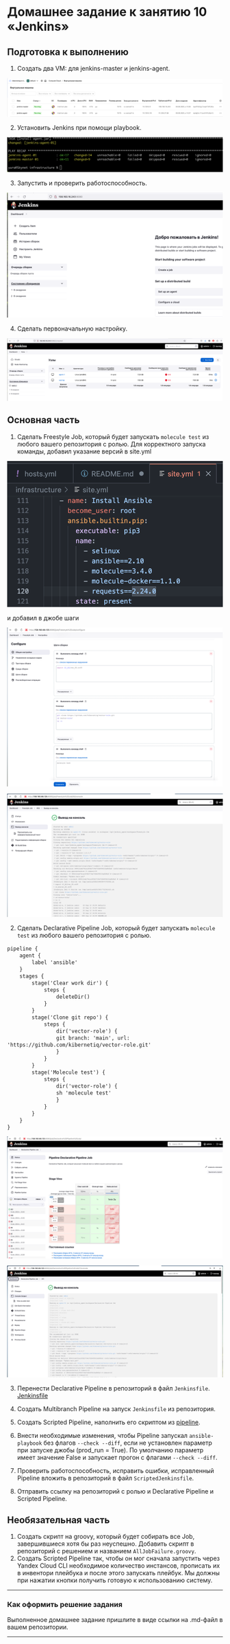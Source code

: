 # Домашнее задание к занятию 10 «Jenkins»

## Подготовка к выполнению

1. Создать два VM: для jenkins-master и jenkins-agent.
<p align="center">
  <img src="Screenshots/1.png">
</p>

2. Установить Jenkins при помощи playbook.
<p align="center">
  <img src="Screenshots/2.png">
</p>

3. Запустить и проверить работоспособность.
<p align="center">
  <img src="Screenshots/3.png">
</p>

4. Сделать первоначальную настройку.
<p align="center">
  <img src="Screenshots/4.png">
</p>

## Основная часть

1. Сделать Freestyle Job, который будет запускать `molecule test` из любого вашего репозитория с ролью.
Для корректного запуска команды, добавил указание версий в site.yml 
<p align="center">
  <img src="Screenshots/6.png">
</p>
и добавил в джобе шаги
<p align="center">
  <img src="Screenshots/7.png">
</p>
<p align="center">
  <img src="Screenshots/5.png">
</p>

2. Сделать Declarative Pipeline Job, который будет запускать `molecule test` из любого вашего репозитория с ролью.
```
pipeline {
    agent {
        label 'ansible'
    }
    stages {
        stage('Clear work dir') {
            steps {
                deleteDir()
            }
        }
        stage('Clone git repo') {
            steps {
                dir('vector-role') {
                git branch: 'main', url: 'https://github.com/kibernetiq/vector-role.git'
                }
            }
        }
        stage('Molecule test') {
            steps {
                dir('vector-role') {
                sh 'molecule test'
                }
            }
        }
    }
}
```
<p align="center">
  <img src="Screenshots/10.png">
</p>
<p align="center">
  <img src="Screenshots/9.png">
</p>

3. Перенести Declarative Pipeline в репозиторий в файл `Jenkinsfile`.  
[Jenkinsfile](https://github.com/kibernetiq/netology_jenkins/blob/main/pipeline/Jenkinsfile)  
4. Создать Multibranch Pipeline на запуск `Jenkinsfile` из репозитория.

5. Создать Scripted Pipeline, наполнить его скриптом из [pipeline](./pipeline).
6. Внести необходимые изменения, чтобы Pipeline запускал `ansible-playbook` без флагов `--check --diff`, если не установлен параметр при запуске джобы (prod_run = True). По умолчанию параметр имеет значение False и запускает прогон с флагами `--check --diff`.
7. Проверить работоспособность, исправить ошибки, исправленный Pipeline вложить в репозиторий в файл `ScriptedJenkinsfile`.
8. Отправить ссылку на репозиторий с ролью и Declarative Pipeline и Scripted Pipeline.

## Необязательная часть

1. Создать скрипт на groovy, который будет собирать все Job, завершившиеся хотя бы раз неуспешно. Добавить скрипт в репозиторий с решением и названием `AllJobFailure.groovy`.
2. Создать Scripted Pipeline так, чтобы он мог сначала запустить через Yandex Cloud CLI необходимое количество инстансов, прописать их в инвентори плейбука и после этого запускать плейбук. Мы должны при нажатии кнопки получить готовую к использованию систему.

---

### Как оформить решение задания

Выполненное домашнее задание пришлите в виде ссылки на .md-файл в вашем репозитории.

---
